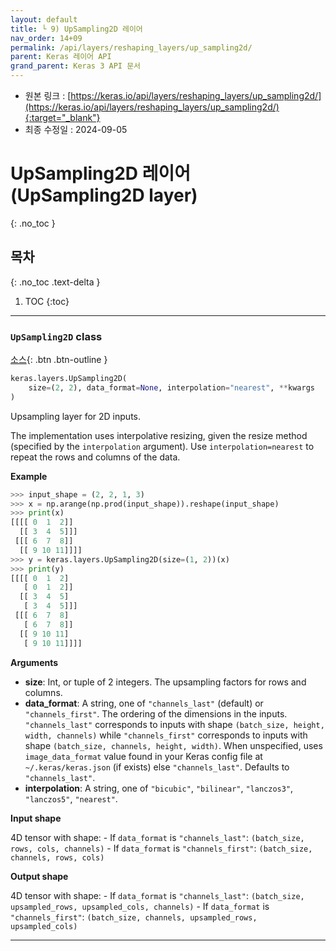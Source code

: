```yaml
---
layout: default
title: └ 9) UpSampling2D 레이어
nav_order: 14+09
permalink: /api/layers/reshaping_layers/up_sampling2d/
parent: Keras 레이어 API
grand_parent: Keras 3 API 문서
---
```


* 원본 링크 : [https://keras.io/api/layers/reshaping_layers/up_sampling2d/](https://keras.io/api/layers/reshaping_layers/up_sampling2d/){:target="_blank"}
* 최종 수정일 : 2024-09-05

# UpSampling2D 레이어 (UpSampling2D layer)
{: .no_toc }

## 목차
{: .no_toc .text-delta }

1. TOC
{:toc}

---

### `UpSampling2D` class
<!-- ### `UpSampling2D` class -->

[소스](https://github.com/keras-team/keras/tree/v3.5.0/keras/src/layers/reshaping/up_sampling2d.py#L9){: .btn .btn-outline }

```python
keras.layers.UpSampling2D(
    size=(2, 2), data_format=None, interpolation="nearest", **kwargs
)
```

Upsampling layer for 2D inputs.

The implementation uses interpolative resizing, given the resize method (specified by the `interpolation` argument). Use `interpolation=nearest` to repeat the rows and columns of the data.

**Example**

```python
>>> input_shape = (2, 2, 1, 3)
>>> x = np.arange(np.prod(input_shape)).reshape(input_shape)
>>> print(x)
[[[[ 0  1  2]]
  [[ 3  4  5]]]
 [[[ 6  7  8]]
  [[ 9 10 11]]]]
>>> y = keras.layers.UpSampling2D(size=(1, 2))(x)
>>> print(y)
[[[[ 0  1  2]
   [ 0  1  2]]
  [[ 3  4  5]
   [ 3  4  5]]]
 [[[ 6  7  8]
   [ 6  7  8]]
  [[ 9 10 11]
   [ 9 10 11]]]]
```

**Arguments**

*   **size**: Int, or tuple of 2 integers. The upsampling factors for rows and columns.
*   **data\_format**: A string, one of `"channels_last"` (default) or `"channels_first"`. The ordering of the dimensions in the inputs. `"channels_last"` corresponds to inputs with shape `(batch_size, height, width, channels)` while `"channels_first"` corresponds to inputs with shape `(batch_size, channels, height, width)`. When unspecified, uses `image_data_format` value found in your Keras config file at `~/.keras/keras.json` (if exists) else `"channels_last"`. Defaults to `"channels_last"`.
*   **interpolation**: A string, one of `"bicubic"`, `"bilinear"`, `"lanczos3"`, `"lanczos5"`, `"nearest"`.

**Input shape**

4D tensor with shape: - If `data_format` is `"channels_last"`: `(batch_size, rows, cols, channels)` - If `data_format` is `"channels_first"`: `(batch_size, channels, rows, cols)`

**Output shape**

4D tensor with shape: - If `data_format` is `"channels_last"`: `(batch_size, upsampled_rows, upsampled_cols, channels)` - If `data_format` is `"channels_first"`: `(batch_size, channels, upsampled_rows, upsampled_cols)`

* * *